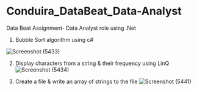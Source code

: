 # Conduira_DataBeat_Data-Analyst
Data Beat Assignment- Data Analyst role using .Net

1. Bubble Sort algorithm using c#

 ![Screenshot (5433)](https://user-images.githubusercontent.com/59203913/150100911-ac45d4d3-8762-491d-95b3-1e7061745e95.png)
 
2. Display characters from a string & their frequency using LinQ
 ![Screenshot (5434)](https://user-images.githubusercontent.com/59203913/150397620-4a89cb8f-940d-450b-81d2-51a38988d86b.png)
 
3. Create a file & write an array of strings to the file
![Screenshot (5441)](https://user-images.githubusercontent.com/59203913/150651771-387aec4e-078a-4d8e-89e2-b8db7360ed1f.png)
